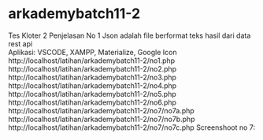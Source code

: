 # arkademybatch11-2
Tes Kloter 2
Penjelasan No 1 Json adalah file berformat teks hasil dari data rest api <br>
Aplikasi: VSCODE, XAMPP, Materialize, Google Icon <br>
http://localhost/latihan/arkademybatch11-2/no1.php
http://localhost/latihan/arkademybatch11-2/no2.php
http://localhost/latihan/arkademybatch11-2/no3.php
http://localhost/latihan/arkademybatch11-2/no4.php
http://localhost/latihan/arkademybatch11-2/no5.php
http://localhost/latihan/arkademybatch11-2/no6.php
http://localhost/latihan/arkademybatch11-2/no7/no7a.php
http://localhost/latihan/arkademybatch11-2/no7/no7b.php
http://localhost/latihan/arkademybatch11-2/no7/no7c.php
Screenshoot no 7:
